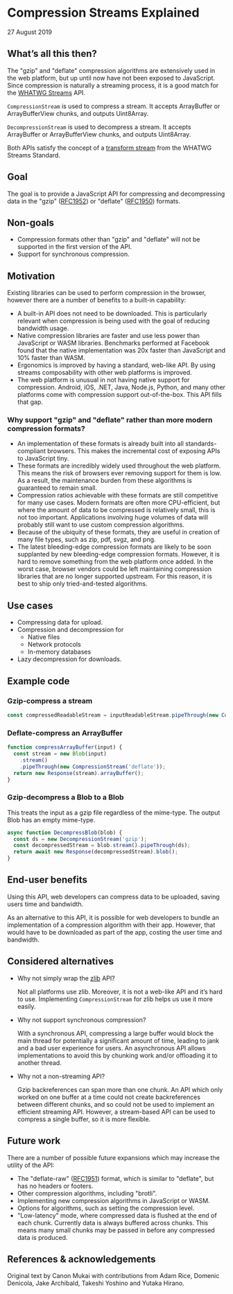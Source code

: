 # Compression Streams Explained
27 August 2019


## What’s all this then?

The "gzip" and "deflate" compression algorithms are extensively used in the
web platform, but up until now have not been exposed to JavaScript. Since
compression is naturally a streaming process, it is a good match for the
[WHATWG Streams](https://streams.spec.whatwg.org/) API.

`CompressionStream` is used to compress a stream. It accepts ArrayBuffer or
ArrayBufferView chunks, and outputs Uint8Array.

`DecompressionStream` is used to decompress a stream. It accepts
ArrayBuffer or ArrayBufferView chunks, and outputs Uint8Array.

Both APIs satisfy the concept of a [transform
stream](https://streams.spec.whatwg.org/#ts-model) from the WHATWG
Streams Standard.


## Goal

The goal is to provide a JavaScript API for compressing and decompressing data
in the "gzip" ([RFC1952](https://tools.ietf.org/html/rfc1952)) or "deflate"
([RFC1950](https://www.ietf.org/rfc/rfc1950.txt)) formats.


## Non-goals

*   Compression formats other than "gzip" and "deflate" will not be
    supported in the first version of the API.
*   Support for synchronous compression.


## Motivation

Existing libraries can be used to perform compression in the browser, however
there are a number of benefits to a built-in capability:

*   A built-in API does not need to be downloaded. This is particularly
    relevant when compression is being used with the goal of reducing bandwidth
    usage.
*   Native compression libraries are faster and use less power than JavaScript
    or WASM libraries. Benchmarks performed at Facebook found that the native
    implementation was 20x faster than JavaScript and 10% faster than WASM.
*   Ergonomics is improved by having a standard, web-like API. By using streams
    composability with other web platforms is improved.
*   The web platform is unusual in not having native support for compression.
    Android, iOS, .NET, Java, Node.js, Python, and many other platforms come
    with compression support out-of-the-box. This API fills that gap.

### Why support "gzip" and "deflate" rather than more modern compression formats?

*   An implementation of these formats is already built into all
    standards-compliant browsers. This makes the incremental cost of exposing
    APIs to JavaScript tiny.
*   These formats are incredibly widely used throughout the web platform. This
    means the risk of browsers ever removing support for them is low. As a
    result, the maintenance burden from these algorithms is guaranteed to remain
    small.
*   Compression ratios achievable with these formats are still competitive for
    many use cases. Modern formats are often more CPU-efficient, but where the
    amount of data to be compressed is relatively small, this is not too
    important. Applications involving huge volumes of data will probably still
    want to use custom compression algorithms.
*   Because of the ubiquity of these formats, they are useful in creation of
    many file types, such as zip, pdf, svgz, and png.
*   The latest bleeding-edge compression formats are likely to be soon
    supplanted by new bleeding-edge compression formats. However, it is hard to
    remove something from the web platform once added. In the worst case,
    browser vendors could be left maintaining compression libraries that are no
    longer supported upstream. For this reason, it is best to ship only
    tried-and-tested algorithms.


## Use cases

*   Compressing data for upload.
*   Compression and decompression for
    *   Native files
    *   Network protocols
    *   In-memory databases
*   Lazy decompression for downloads.


## Example code

### Gzip-compress a stream

```javascript
const compressedReadableStream = inputReadableStream.pipeThrough(new CompressionStream('gzip'));
```

### Deflate-compress an ArrayBuffer

```javascript
function compressArrayBuffer(input) {
  const stream = new Blob(input)
    .stream()
    .pipeThrough(new CompressionStream('deflate'));
  return new Response(stream).arrayBuffer();
}
```

### Gzip-decompress a Blob to a Blob

This treats the input as a gzip file regardless of the mime-type. The output
Blob has an empty mime-type.

```javascript
async function DecompressBlob(blob) {
  const ds = new DecompressionStream('gzip');
  const decompressedStream = blob.stream().pipeThrough(ds);
  return await new Response(decompressedStream).blob();
}
```


## End-user benefits

Using this API, web developers can compress data to be uploaded, saving
users time and bandwidth.

As an alternative to this API, it is possible for web developers to bundle
an implementation of a compression algorithm with their app. However, that
would have to be downloaded as part of the app, costing the user time and
bandwidth.


## Considered alternatives

*   Why not simply wrap the [zlib](https://www.zlib.net/) API?

    Not all platforms use zlib. Moreover, it is not a web-like API and
    it’s hard to use. Implementing `CompressionStream` for zlib helps us
    use it more easily.

*   Why not support synchronous compression?

    With a synchronous API, compressing a large buffer would block the main
    thread for potentially a significant amount of time, leading to jank and a
    bad user experience for users. An asynchronous API allows implementations
    to avoid this by chunking work and/or offloading it to another thread.

*   Why not a non-streaming API?

    Gzip backreferences can span more than one chunk. An API which
    only worked on one buffer at a time could not create
    backreferences between different chunks, and so could not be used
    to implement an efficient streaming API. However, a stream-based
    API can be used to compress a single buffer, so it is more
    flexible.


## Future work

There are a number of possible future expansions which may increase the
utility of the API:

* The "deflate-raw" ([RFC1951](https://www.ietf.org/rfc/rfc1951.txt)) format,
  which is similar to "deflate", but has no headers or footers.
* Other compression algorithms, including "brotli".
* Implementing new compression algorithms in JavaScript or WASM.
* Options for algorithms, such as setting the compression level.
* "Low-latency" mode, where compressed data is flushed at the end of each
  chunk. Currently data is always buffered across chunks. This means many
  small chunks may be passed in before any compressed data is produced.


## References & acknowledgements

Original text by Canon Mukai with contributions from Adam Rice, Domenic
Denicola, Jake Archibald, Takeshi Yoshino and Yutaka Hirano.
